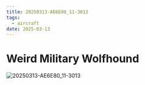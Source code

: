 ```yaml
---
title: 20250313-AE6E80_11-3013
tags:
  - aircraft
date: 2025-03-13
---
```


# Weird Military Wolfhound

![20250313-AE6E80_11-3013](/aircraft/20250313-AE6E80_11-3013.jpg)